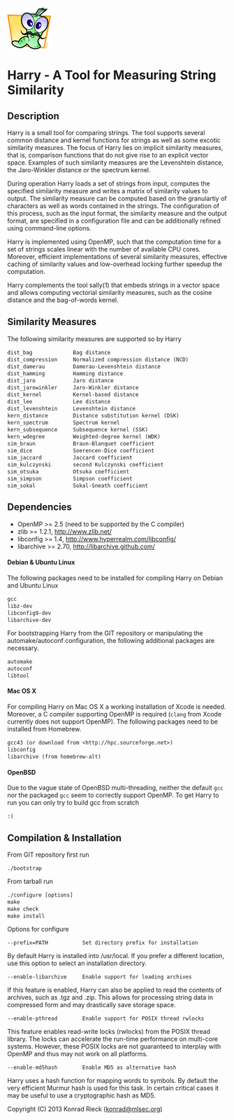 ![Harry](harry.png) 

Harry - A Tool for Measuring String Similarity
==

Description
--

Harry is a small tool for comparing strings. The tool supports several
common distance and kernel functions for strings as well as some excotic
similarity measures.  The focus of Harry lies on implicit similarity
measures, that is, comparison functions that do not give rise to an explicit
vector space.  Examples of such similarity measures are the Levenshtein
distance, the Jaro-Winkler distance or the spectrum kernel.

During operation Harry loads a set of strings from input, computes the
specified similarity measure and writes a matrix of similarity values to
output.  The similarity measure can be computed based on the granulartiy of
characters as well as words contained in the strings.  The configuration of
this process, such as the input format, the similarity measure and the
output format, are specified in a configuration file and can be additionally
refined using command-line options.

Harry is implemented using OpenMP, such that the computation time for a
set of strings scales linear with the number of available CPU cores. 
Moreover, efficient implementations of several similarity measures,
effective caching of similarity values and low-overhead locking further
speedup the computation.

Harry complements the tool sally(1) that embeds strings in a vector space
and allows computing vectorial similarity measures, such as the cosine
distance and the bag-of-words kernel.

Similarity Measures
--

The following similarity measures are supported so by Harry

    dist_bag             Bag distance
    dist_compression     Normalized compression distance (NCD)
    dist_damerau         Damerau-Levenshtein distance
    dist_hamming         Hamming distance
    dist_jaro            Jaro distance
    dist_jarowinkler     Jaro-Winkler distance
    dist_kernel          Kernel-based distance
    dist_lee             Lee distance
    dist_levenshtein     Levenshtein distance
    kern_distance        Distance substitution kernel (DSK)
    kern_spectrum        Spectrum kernel
    kern_subsequence     Subsequence kernel (SSK)
    kern_wdegree         Weighted-degree kernel (WDK)
    sim_braun            Braun-Blanquet coefficient
    sim_dice             Soerencen-Dice coefficient
    sim_jaccard          Jaccard coefficient
    sim_kulczynski       second Kulczynski coefficient
    sim_otsuka           Otsuka coefficient
    sim_simpson          Simpson coefficient
    sim_sokal            Sokal-Sneath coefficient

Dependencies
--

+   OpenMP >= 2.5 (need to be supported by the C compiler)
+   zlib >= 1.2.1, <http://www.zlib.net/>
+   libconfig >= 1.4, <http://www.hyperrealm.com/libconfig/>
+   libarchive >= 2.70, <http://libarchive.github.com/>

#### Debian & Ubuntu Linux

The following packages need to be installed for compiling Harry on Debian
and Ubuntu Linux

    gcc
    libz-dev
    libconfig9-dev
    libarchive-dev

For bootstrapping Harry from the GIT repository or manipulating the
automake/autoconf configuration, the following additional packages are
necessary.

    automake
    autoconf
    libtool

#### Mac OS X

For compiling Harry on Mac OS X a working installation of Xcode is needed.
Moreover, a C compiler supporting OpenMP is required (`clang` from Xcode
currently does not support OpenMP).  The following packages need to be
installed from Homebrew.

    gcc43 (or download from <http://hpc.sourceforge.net>)
    libconfig
    libarchive (from homebrew-alt)

#### OpenBSD

Due to the vague state of OpenBSD multi-threading, neither the default `gcc`
nor the packaged `gcc` seem to correctly support OpenMP.  To get Harry to
run you can only try to build gcc from scratch

    :(

Compilation & Installation
--

From GIT repository first run

    ./bootstrap

From tarball run

    ./configure [options]
    make
    make check
    make install

Options for configure

    --prefix=PATH           Set directory prefix for installation

By default Harry is installed into /usr/local. If you prefer a different
location, use this option to select an installation directory.

    --enable-libarchive     Enable support for loading archives

If this feature is enabled, Harry can also be applied to read the
contents of archives, such as .tgz and .zip.  This allows for
processing string data in compressed form and may drastically save
storage space.

    --enable-pthread        Enable support for POSIX thread rwlocks

This feature enables read-write locks (rwlocks) from the POSIX thread
library.  The locks can accelerate the run-time performance on multi-core
systems.  However, these POSIX locks are not guaranteed to interplay with
OpenMP and thus may not work on all platforms.

    --enable-md5hash        Enable MD5 as alternative hash

Harry uses a hash function for mapping words to symbols. By default the very
efficient Murmur hash is used for this task.  In certain critical cases it
may be useful to use a cryptographic hash as MD5.

Copyright (C) 2013 Konrad Rieck (konrad@mlsec.org)
